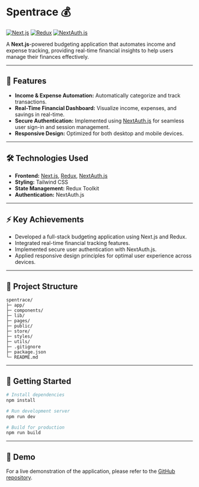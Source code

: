 # Spentrace 💰

[![Next.js](https://img.shields.io/badge/Next.js-000000?style=for-the-badge&logo=next.js&logoColor=white)](https://nextjs.org/)
[![Redux](https://img.shields.io/badge/Redux-764ABC?style=for-the-badge&logo=redux&logoColor=white)](https://redux.js.org/)
[![NextAuth.js](https://img.shields.io/badge/NextAuth.js-000000?style=for-the-badge&logo=next.js&logoColor=white)](https://next-auth.js.org/)

A **Next.js**-powered budgeting application that automates income and expense tracking, providing real-time financial insights to help users manage their finances effectively.

---

## 🚀 Features
- **Income & Expense Automation:** Automatically categorize and track transactions.
- **Real-Time Financial Dashboard:** Visualize income, expenses, and savings in real-time.
- **Secure Authentication:** Implemented using [NextAuth.js](https://next-auth.js.org/) for seamless user sign-in and session management.
- **Responsive Design:** Optimized for both desktop and mobile devices.

---

## 🛠️ Technologies Used
- **Frontend:** [Next.js](https://nextjs.org/), [Redux](https://redux.js.org/), [NextAuth.js](https://next-auth.js.org/)
- **Styling:** Tailwind CSS
- **State Management:** Redux Toolkit
- **Authentication:** NextAuth.js

---

## ⚡ Key Achievements
- Developed a full-stack budgeting application using Next.js and Redux.
- Integrated real-time financial tracking features.
- Implemented secure user authentication with NextAuth.js.
- Applied responsive design principles for optimal user experience across devices.

---

## 📂 Project Structure
```
spentrace/
├─ app/
├─ components/
├─ lib/
├─ pages/
├─ public/
├─ store/
├─ styles/
├─ utils/
├─ .gitignore
├─ package.json
└─ README.md
```

---

## 🎯 Getting Started
```bash
# Install dependencies
npm install

# Run development server
npm run dev

# Build for production
npm run build
```

---

## 🔗 Demo
For a live demonstration of the application, please refer to the [GitHub repository](https://github.com/Bernard-Calma/spentrace).
